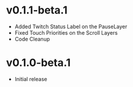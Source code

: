 # v0.1.1-beta.1
- Added Twitch Status Label on the PauseLayer
- Fixed Touch Priorities on the Scroll Layers
- Code Cleanup
# v0.1.0-beta.1
- Initial release